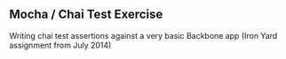 ## Mocha / Chai Test Exercise

Writing chai test assertions against a very basic Backbone app
(Iron Yard assignment from July 2014)
